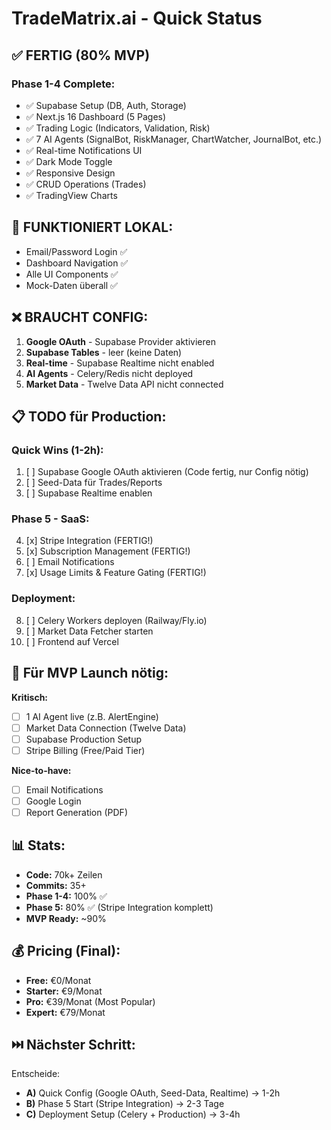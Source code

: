 # TradeMatrix.ai - Quick Status

## ✅ FERTIG (80% MVP)

### Phase 1-4 Complete:
- ✅ Supabase Setup (DB, Auth, Storage)
- ✅ Next.js 16 Dashboard (5 Pages)
- ✅ Trading Logic (Indicators, Validation, Risk)
- ✅ 7 AI Agents (SignalBot, RiskManager, ChartWatcher, JournalBot, etc.)
- ✅ Real-time Notifications UI
- ✅ Dark Mode Toggle
- ✅ Responsive Design
- ✅ CRUD Operations (Trades)
- ✅ TradingView Charts

## 🔧 FUNKTIONIERT LOKAL:
- Email/Password Login ✅
- Dashboard Navigation ✅
- Alle UI Components ✅
- Mock-Daten überall ✅

## ❌ BRAUCHT CONFIG:
1. **Google OAuth** - Supabase Provider aktivieren
2. **Supabase Tables** - leer (keine Daten)
3. **Real-time** - Supabase Realtime nicht enabled
4. **AI Agents** - Celery/Redis nicht deployed
5. **Market Data** - Twelve Data API nicht connected

## 📋 TODO für Production:

### Quick Wins (1-2h):
1. [ ] Supabase Google OAuth aktivieren (Code fertig, nur Config nötig)
2. [ ] Seed-Data für Trades/Reports
3. [ ] Supabase Realtime enablen

### Phase 5 - SaaS:
4. [x] Stripe Integration (FERTIG!)
5. [x] Subscription Management (FERTIG!)
6. [ ] Email Notifications
7. [x] Usage Limits & Feature Gating (FERTIG!)

### Deployment:
8. [ ] Celery Workers deployen (Railway/Fly.io)
9. [ ] Market Data Fetcher starten
10. [ ] Frontend auf Vercel

## 🎯 Für MVP Launch nötig:

**Kritisch:**
- [ ] 1 AI Agent live (z.B. AlertEngine)
- [ ] Market Data Connection (Twelve Data)
- [ ] Supabase Production Setup
- [ ] Stripe Billing (Free/Paid Tier)

**Nice-to-have:**
- [ ] Email Notifications
- [ ] Google Login
- [ ] Report Generation (PDF)

## 📊 Stats:
- **Code:** 70k+ Zeilen
- **Commits:** 35+
- **Phase 1-4:** 100% ✅
- **Phase 5:** 80% ✅ (Stripe Integration komplett)
- **MVP Ready:** ~90%

## 💰 Pricing (Final):
- **Free:** €0/Monat
- **Starter:** €9/Monat
- **Pro:** €39/Monat (Most Popular)
- **Expert:** €79/Monat

## ⏭️ Nächster Schritt:
Entscheide:
- **A)** Quick Config (Google OAuth, Seed-Data, Realtime) → 1-2h
- **B)** Phase 5 Start (Stripe Integration) → 2-3 Tage
- **C)** Deployment Setup (Celery + Production) → 3-4h

